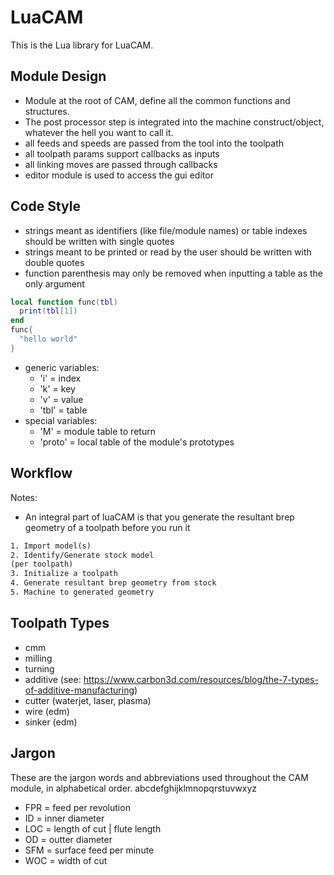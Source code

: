 
# LuaCAM
This is the Lua library for LuaCAM.

## Module Design
- Module at the root of CAM, define all the common functions and structures.
- The post processor step is integrated into the machine construct/object, whatever the hell you want to call it.
- all feeds and speeds are passed from the tool into the toolpath
- all toolpath params support callbacks as inputs
- all linking moves are passed through callbacks
- editor module is used to access the gui editor

## Code Style
- strings meant as identifiers (like file/module names) or table indexes should be written with single quotes
- strings meant to be printed or read by the user should be written with double quotes
- function parenthesis may only be removed when inputting a table as the only argument
```lua
local function func(tbl)
  print(tbl[1])
end
func{
  "hello world"
}
```
- generic variables:
  - 'i' = index
  - 'k' = key
  - 'v' = value
  - 'tbl' = table
- special variables:
  - 'M' = module table to return
  - 'proto' = local table of the module's prototypes


## Workflow
Notes:
- An integral part of luaCAM is that you generate the resultant brep geometry of a toolpath before you run it
```txt
1. Import model(s)
2. Identify/Generate stock model
(per toolpath)
3. Initialize a toolpath
4. Generate resultant brep geometry from stock
5. Machine to generated geometry
```

## Toolpath Types
- cmm
- milling
- turning
- additive (see: https://www.carbon3d.com/resources/blog/the-7-types-of-additive-manufacturing)
- cutter (waterjet, laser, plasma)
- wire (edm)
- sinker (edm)

## Jargon
These are the jargon words and abbreviations used throughout the CAM module, in alphabetical order.
abcdefghijklmnopqrstuvwxyz
- FPR = feed per revolution
- ID = inner diameter
- LOC = length of cut | flute length
- OD = outter diameter
- SFM = surface feed per minute
- WOC = width of cut
